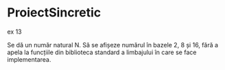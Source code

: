 # ProiectSincretic
ex 13

Se dă un număr natural N. 
Să se afișeze numărul în bazele 2, 8 și 16, fără a apela la funcțiile din biblioteca standard a limbajului în care se face implementarea.

